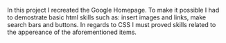 In this project I recreated the Google Homepage. To make it possible I had to demostrate basic html skills such as: insert images and links, make search bars and buttons. In regards to CSS I must proved skills related to the appereance of the aforementioned items.